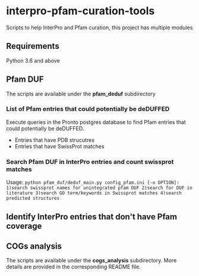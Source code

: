 # interpro-pfam-curation-tools
Scripts to help InterPro and Pfam curation, this project has multiple modules

## Requirements
Python 3.6 and above

## Pfam DUF
The scripts are available under the **pfam_deduf** subdirectory

### List of Pfam entries that could potentially be deDUFFED
Execute queries in the Pronto postgres database to find Pfam entries that could potentially be deDUFFED.
- Entries that have PDB strucutres
- Entries that have SwissProt matches

### Search Pfam DUF in InterPro entries and count swissprot matches
Usage: `python pfam_duf/deduf_main.py config_pfam.ini [-o OPTION]: 1)search swissprot names for unintegrated pfam DUF 2)search for DUF in literature 3)search GO term/keywords in Swissprot matches 4)search predicted structures`

## Identify InterPro entries that don't have Pfam coverage


## COGs analysis
The scripts are available under the **cogs_analysis** subdirectory. 
More details are provided in the corresponding README file.